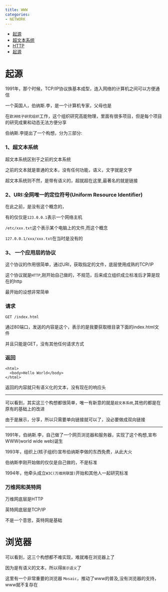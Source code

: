 ```yaml
---
title: WWW
categories:
- NETWORK
---
```


- [起源](#起源)
- [超文本系统](#超文本系统)
- [HTTP](./NETWORK/HTTP.md)
- [起源](./NETWORK/起源.md)


# 起源

1991年，那个时候，TCP/IP协议族基本成型，连入网络的计算机之间可以方便通信


一个英国人，伯纳斯.李，是一个计算机专家，父母也是


在`欧洲核子研究组织`工作，这个组织研究高能物理，里面有很多项目，但是每个项目的研究成果和动态无法方便分享


伯纳斯.李提出了一个构想，分为三部分:


### 1、超文本系统


超文本系统区别于之前的文本系统

之前的文本就是普通的文本，没有任何功能，语义，文字就是文字

超文本系统则不然，是带有语义的，超就超在这里,最著名的就是链接


### 2、URI:全网唯一的定位符号(Uniform Resource Identifier)

在此之前，是没有这个概念的，

有的仅仅是`123.0.0.1`表示一个网络主机

`/etc/xxx.txt`这个表示某个电脑上的文件,而这个概念

`127.0.0.1/xxx/xxx.txt`在当时是没有的

### 3、 一个应用层的协议

这个协议的作用很简单，通过URI，获取指定的文件，底层使用成熟的TCP/IP

这个协议就是`HTTP`,刚开始自己做的，不规范，后来成立组织成立标准后才算是现在的http

最开始的设想非常简单

### 请求

```
GET /index.html
```
通过80端口，发送的内容是这个，表示的是我要获取根目录下面的index.html文件

并且只能是GET，没有其他任何请求方式

### 返回

```
<html>
  <body>Hello World</body>
</html>
```
返回的内容就只有语义化的文本，没有现在的响应头



-----------

可以看到，其实这三个构想都很简单，唯一有新意的就是`超文本系统`,其他的都是在原有的基础上的改进

由于是展示，分享，所以只需要单向链接就可以了，没必要做成双向链接


-------------

1991年，伯纳斯.李，自己做了一个网页浏览器和服务器，实现了这个构想,宣布WWW(world wide web)诞生

1993年，组织上(核子组织)宣布伯纳斯李做的东西免费，从此大火

伯纳斯李刚开始做的仅仅是自己做的，不是标准

1994年，他牵头成立`W3C(万维网联盟)`开始和其他人一起研究标准


### 万维网和英特网

万维网底层是HTTP

英特网底层是TCP/IP

不是一个意思，英特网是基础


# 浏览器

可以看到，这三个构想都不难实现，难就难在浏览器上了

因为是有语义的文本，所以得`展示语义`了

这里有一个非常重要的浏览器 `Mosaic`，推动了www的普及,没有浏览器的支持，www就不复存在






